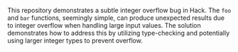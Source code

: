 This repository demonstrates a subtle integer overflow bug in Hack. The `foo` and `bar` functions, seemingly simple, can produce unexpected results due to integer overflow when handling large input values. The solution demonstrates how to address this by utilizing type-checking and potentially using larger integer types to prevent overflow.
